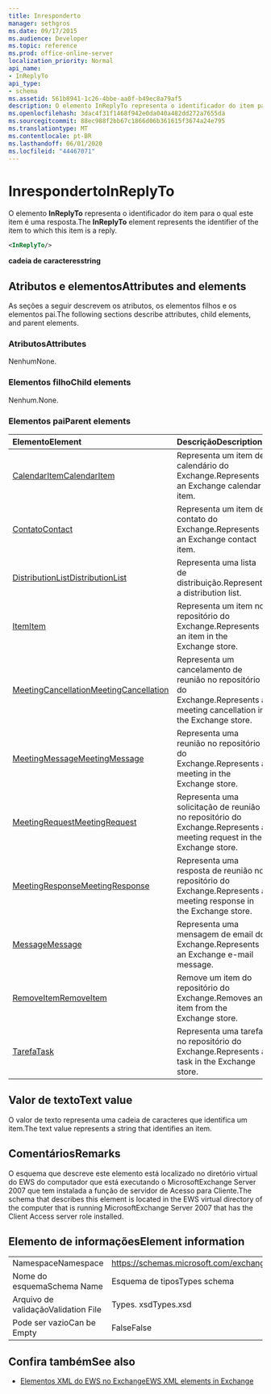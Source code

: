 ```yaml
---
title: Inresponderto
manager: sethgros
ms.date: 09/17/2015
ms.audience: Developer
ms.topic: reference
ms.prod: office-online-server
localization_priority: Normal
api_name:
- InReplyTo
api_type:
- schema
ms.assetid: 561b8941-1c26-4bbe-aa0f-b49ec8a79af5
description: O elemento InReplyTo representa o identificador do item para o qual este item é uma resposta.
ms.openlocfilehash: 3dac4f31f1468f942e0da040a482dd272a7655da
ms.sourcegitcommit: 88ec988f2bb67c1866d06b361615f3674a24e795
ms.translationtype: MT
ms.contentlocale: pt-BR
ms.lasthandoff: 06/01/2020
ms.locfileid: "44467071"
---
```

# <a name="inreplyto"></a><span data-ttu-id="335bd-103">Inresponderto</span><span class="sxs-lookup"><span data-stu-id="335bd-103">InReplyTo</span></span>

<span data-ttu-id="335bd-104">O elemento **InReplyTo** representa o identificador do item para o qual este item é uma resposta.</span><span class="sxs-lookup"><span data-stu-id="335bd-104">The **InReplyTo** element represents the identifier of the item to which this item is a reply.</span></span> 
  
```xml
<InReplyTo/>
```

 <span data-ttu-id="335bd-105">**cadeia de caracteres**</span><span class="sxs-lookup"><span data-stu-id="335bd-105">**string**</span></span>
## <a name="attributes-and-elements"></a><span data-ttu-id="335bd-106">Atributos e elementos</span><span class="sxs-lookup"><span data-stu-id="335bd-106">Attributes and elements</span></span>

<span data-ttu-id="335bd-107">As seções a seguir descrevem os atributos, os elementos filhos e os elementos pai.</span><span class="sxs-lookup"><span data-stu-id="335bd-107">The following sections describe attributes, child elements, and parent elements.</span></span>
  
### <a name="attributes"></a><span data-ttu-id="335bd-108">Atributos</span><span class="sxs-lookup"><span data-stu-id="335bd-108">Attributes</span></span>

<span data-ttu-id="335bd-109">Nenhum</span><span class="sxs-lookup"><span data-stu-id="335bd-109">None.</span></span>
  
### <a name="child-elements"></a><span data-ttu-id="335bd-110">Elementos filho</span><span class="sxs-lookup"><span data-stu-id="335bd-110">Child elements</span></span>

<span data-ttu-id="335bd-111">Nenhum.</span><span class="sxs-lookup"><span data-stu-id="335bd-111">None.</span></span>
  
### <a name="parent-elements"></a><span data-ttu-id="335bd-112">Elementos pai</span><span class="sxs-lookup"><span data-stu-id="335bd-112">Parent elements</span></span>

|<span data-ttu-id="335bd-113">**Elemento**</span><span class="sxs-lookup"><span data-stu-id="335bd-113">**Element**</span></span>|<span data-ttu-id="335bd-114">**Descrição**</span><span class="sxs-lookup"><span data-stu-id="335bd-114">**Description**</span></span>|
|:-----|:-----|
|[<span data-ttu-id="335bd-115">CalendarItem</span><span class="sxs-lookup"><span data-stu-id="335bd-115">CalendarItem</span></span>](calendaritem.md) <br/> |<span data-ttu-id="335bd-116">Representa um item de calendário do Exchange.</span><span class="sxs-lookup"><span data-stu-id="335bd-116">Represents an Exchange calendar item.</span></span>  <br/> |
|[<span data-ttu-id="335bd-117">Contato</span><span class="sxs-lookup"><span data-stu-id="335bd-117">Contact</span></span>](contact.md) <br/> |<span data-ttu-id="335bd-118">Representa um item de contato do Exchange.</span><span class="sxs-lookup"><span data-stu-id="335bd-118">Represents an Exchange contact item.</span></span>  <br/> |
|[<span data-ttu-id="335bd-119">DistributionList</span><span class="sxs-lookup"><span data-stu-id="335bd-119">DistributionList</span></span>](distributionlist.md) <br/> |<span data-ttu-id="335bd-120">Representa uma lista de distribuição.</span><span class="sxs-lookup"><span data-stu-id="335bd-120">Represents a distribution list.</span></span>  <br/> |
|[<span data-ttu-id="335bd-121">Item</span><span class="sxs-lookup"><span data-stu-id="335bd-121">Item</span></span>](item.md) <br/> |<span data-ttu-id="335bd-122">Representa um item no repositório do Exchange.</span><span class="sxs-lookup"><span data-stu-id="335bd-122">Represents an item in the Exchange store.</span></span>  <br/> |
|[<span data-ttu-id="335bd-123">MeetingCancellation</span><span class="sxs-lookup"><span data-stu-id="335bd-123">MeetingCancellation</span></span>](meetingcancellation.md) <br/> |<span data-ttu-id="335bd-124">Representa um cancelamento de reunião no repositório do Exchange.</span><span class="sxs-lookup"><span data-stu-id="335bd-124">Represents a meeting cancellation in the Exchange store.</span></span>  <br/> |
|[<span data-ttu-id="335bd-125">MeetingMessage</span><span class="sxs-lookup"><span data-stu-id="335bd-125">MeetingMessage</span></span>](meetingmessage.md) <br/> |<span data-ttu-id="335bd-126">Representa uma reunião no repositório do Exchange.</span><span class="sxs-lookup"><span data-stu-id="335bd-126">Represents a meeting in the Exchange store.</span></span>  <br/> |
|[<span data-ttu-id="335bd-127">MeetingRequest</span><span class="sxs-lookup"><span data-stu-id="335bd-127">MeetingRequest</span></span>](meetingrequest.md) <br/> |<span data-ttu-id="335bd-128">Representa uma solicitação de reunião no repositório do Exchange.</span><span class="sxs-lookup"><span data-stu-id="335bd-128">Represents a meeting request in the Exchange store.</span></span>  <br/> |
|[<span data-ttu-id="335bd-129">MeetingResponse</span><span class="sxs-lookup"><span data-stu-id="335bd-129">MeetingResponse</span></span>](meetingresponse.md) <br/> |<span data-ttu-id="335bd-130">Representa uma resposta de reunião no repositório do Exchange.</span><span class="sxs-lookup"><span data-stu-id="335bd-130">Represents a meeting response in the Exchange store.</span></span>  <br/> |
|[<span data-ttu-id="335bd-131">Message</span><span class="sxs-lookup"><span data-stu-id="335bd-131">Message</span></span>](message-ex15websvcsotherref.md) <br/> |<span data-ttu-id="335bd-132">Representa uma mensagem de email do Exchange.</span><span class="sxs-lookup"><span data-stu-id="335bd-132">Represents an Exchange e-mail message.</span></span>  <br/> |
|[<span data-ttu-id="335bd-133">RemoveItem</span><span class="sxs-lookup"><span data-stu-id="335bd-133">RemoveItem</span></span>](removeitem.md) <br/> |<span data-ttu-id="335bd-134">Remove um item do repositório do Exchange.</span><span class="sxs-lookup"><span data-stu-id="335bd-134">Removes an item from the Exchange store.</span></span>  <br/> |
|[<span data-ttu-id="335bd-135">Tarefa</span><span class="sxs-lookup"><span data-stu-id="335bd-135">Task</span></span>](task.md) <br/> |<span data-ttu-id="335bd-136">Representa uma tarefa no repositório do Exchange.</span><span class="sxs-lookup"><span data-stu-id="335bd-136">Represents a task in the Exchange store.</span></span>  <br/> |
   
## <a name="text-value"></a><span data-ttu-id="335bd-137">Valor de texto</span><span class="sxs-lookup"><span data-stu-id="335bd-137">Text value</span></span>

<span data-ttu-id="335bd-138">O valor de texto representa uma cadeia de caracteres que identifica um item.</span><span class="sxs-lookup"><span data-stu-id="335bd-138">The text value represents a string that identifies an item.</span></span>
  
## <a name="remarks"></a><span data-ttu-id="335bd-139">Comentários</span><span class="sxs-lookup"><span data-stu-id="335bd-139">Remarks</span></span>

<span data-ttu-id="335bd-140">O esquema que descreve este elemento está localizado no diretório virtual do EWS do computador que está executando o MicrosoftExchange Server 2007 que tem instalada a função de servidor de Acesso para Cliente.</span><span class="sxs-lookup"><span data-stu-id="335bd-140">The schema that describes this element is located in the EWS virtual directory of the computer that is running MicrosoftExchange Server 2007 that has the Client Access server role installed.</span></span>
  
## <a name="element-information"></a><span data-ttu-id="335bd-141">Elemento de informações</span><span class="sxs-lookup"><span data-stu-id="335bd-141">Element information</span></span>

|||
|:-----|:-----|
|<span data-ttu-id="335bd-142">Namespace</span><span class="sxs-lookup"><span data-stu-id="335bd-142">Namespace</span></span>  <br/> |https://schemas.microsoft.com/exchange/services/2006/types  <br/> |
|<span data-ttu-id="335bd-143">Nome do esquema</span><span class="sxs-lookup"><span data-stu-id="335bd-143">Schema Name</span></span>  <br/> |<span data-ttu-id="335bd-144">Esquema de tipos</span><span class="sxs-lookup"><span data-stu-id="335bd-144">Types schema</span></span>  <br/> |
|<span data-ttu-id="335bd-145">Arquivo de validação</span><span class="sxs-lookup"><span data-stu-id="335bd-145">Validation File</span></span>  <br/> |<span data-ttu-id="335bd-146">Types. xsd</span><span class="sxs-lookup"><span data-stu-id="335bd-146">Types.xsd</span></span>  <br/> |
|<span data-ttu-id="335bd-147">Pode ser vazio</span><span class="sxs-lookup"><span data-stu-id="335bd-147">Can be Empty</span></span>  <br/> |<span data-ttu-id="335bd-148">False</span><span class="sxs-lookup"><span data-stu-id="335bd-148">False</span></span>  <br/> |
   
## <a name="see-also"></a><span data-ttu-id="335bd-149">Confira também</span><span class="sxs-lookup"><span data-stu-id="335bd-149">See also</span></span>



- [<span data-ttu-id="335bd-150">Elementos XML do EWS no Exchange</span><span class="sxs-lookup"><span data-stu-id="335bd-150">EWS XML elements in Exchange</span></span>](ews-xml-elements-in-exchange.md)

